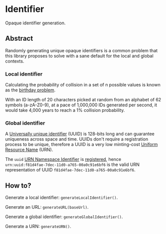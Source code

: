# Identifier

Opaque identifier generation.

## Abstract

Randomly generating unique opaque identifiers is a common problem that this library proposes to solve with a sane default for the local and global contexts.

### Local identifier

Calculating the probability of collision in a set of n possible values is known as the [birthday problem](https://en.wikipedia.org/wiki/Birthday_problem).

With an ID length of 20 characters picked at random from an alphabet of 62 symbols (a-zA-Z0-9), at a pace of 1,000,000 IDs generated per second, it would take 4,000 years to reach a 1% collision probability.


### Global identifier

A [Universally unique identifier](https://datatracker.ietf.org/doc/html/rfc4122) (UUID) is 128-bits long and can guarantee uniqueness across space and time. UUIDs don't require a registration process to be unique, therefore a UUID is a very low minting-cost [Uniform Resource Name](https://datatracker.ietf.org/doc/html/rfc2141) (URN).

The `uuid` [URN Namespace Identifier](https://datatracker.ietf.org/doc/html/rfc2141#section-2) is [registered](https://datatracker.ietf.org/doc/html/rfc4122#section-3), hence `urn:uuid:f81d4fae-7dec-11d0-a765-00a0c91e6bf6` is the valid URN representation of UUID `f81d4fae-7dec-11d0-a765-00a0c91e6bf6`.


## How to?

Generate a local identifier: `generateLocalIdentifier()`.

Generate an URL: `generateURL(baseUrl)`.

Generate a global identifier: `generateGlobalIdentifier()`.

Generate a URN: `generateURN()`.

